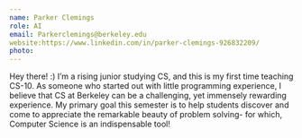 ```yaml
---
name: Parker Clemings
role: AI
email: Parkerclemings@berkeley.edu
website:https://www.linkedin.com/in/parker-clemings-926832209/
photo: 
---
```

Hey there! :) I’m a rising junior studying CS, and this is my first time teaching CS-10. As someone who started out with little programming experience, I believe that CS at Berkeley can be a challenging, yet immensely rewarding experience. My primary goal this semester is to help students discover and come to appreciate the remarkable beauty of problem solving- for which, Computer Science is an indispensable tool!
